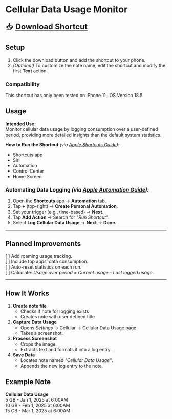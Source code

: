 # Cellular Data Usage Monitor  

<font size="5">   📥 
**[Download Shortcut](https://www.icloud.com/shortcuts/a7f55785d1cd41f38910aee7ec41df00)**  
</font>


## **Setup**  
1. Click the download button and add the shortcut to your phone.  
2. *(Optional)* To customize the note name, edit the shortcut and modify the first **Text** action.  

### **Compatibility**  
This shortcut has only been tested on iPhone 11, iOS Version 18.5.

## **Usage**  
**Intended Use:**  
Monitor cellular data usage by logging consumption over a user-defined period, providing more detailed insights than the default system statistics.  

**How to Run the Shortcut** *(via [Apple Shortcuts Guide](https://support.apple.com/guide/shortcuts/welcome/ios)):*  
- Shortcuts app  
- Siri  
- Automation  
- Control Center  
- Home Screen  

### **Automating Data Logging** *(via [Apple Automation Guide](https://support.apple.com/guide/shortcuts/create-a-new-personal-automation-apdfbdbd7123/ios)):*  
1. Open the **Shortcuts** app → **Automation** tab.  
2. Tap **+** (top-right) → **Create Personal Automation**.  
3. Set your trigger (e.g., time-based) → **Next**.  
4. Tap **Add Action** → Search for *"Run Shortcut"*.  
5. Select **Log Cellular Data Usage** → **Next** → **Done**.  

---

## **Planned Improvements**  
[ ] Add roaming usage tracking.  
[ ] Include top apps’ data consumption.  
[ ] Auto-reset statistics on each run.  
[ ] Calculate: *Usage over period = Current usage - Last logged usage*.  

---

## **How It Works**  
1. **Create note file**
   - Checks if note for logging exists
   - Creates note with user defined title
2. **Capture Data Usage**  
   - Opens *Settings* → Cellular → Cellular Data Usage page.  
   - Takes a screenshot.  
3. **Process Screenshot**  
   - Crops the image.  
   - Extracts text and formats it into a log entry.  
4. **Save Data**  
   - Locates note named *"Cellular Data Usage"*.  
   - Appends the new log entry to the note.  

## **Example Note**
**Cellular Data Usage**<br>
5 GB - Jan 1, 2025 at 6:00AM<br>
10 GB - Feb 1, 2025 at 6:00AM<br>
15 GB - Mar 1, 2025 at 6:00AM<br>

